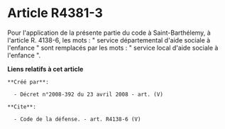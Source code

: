 # Article R4381-3

Pour l'application de la présente partie du code à Saint-Barthélemy, à l'article R. 4138-6, les mots : " service
départemental d'aide sociale à l'enfance " sont remplacés par les mots : " service local d'aide sociale à l'enfance ".

**Liens relatifs à cet article**

	**Créé par**:

	  - Décret n°2008-392 du 23 avril 2008 - art. (V)

	**Cite**:

	  - Code de la défense. - art. R4138-6 (V)
